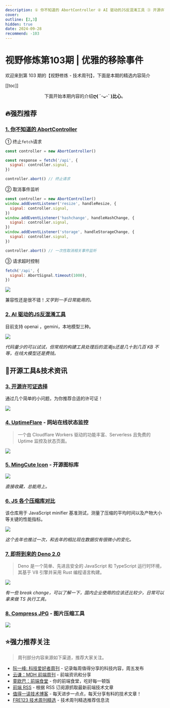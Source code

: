 ```yaml
---
description: ① 你不知道的 AbortController ② AI 驱动的JS反混淆工具 ③ 开源许可证选择 ④ UptimeFlare - 网站在线状态监控 ⑤ MingCute Icon - 开源图标库 ⑥ JS 各个压缩库对比 ⑦ 即将到来的 Deno 2.0  ⑧ Compress JPG - 图片压缩工具
cover:
outline: [2,3]
hidden: true
date: 2024-09-28
recommend: -103
---
```


# 视野修炼第103期 | 优雅的移除事件

欢迎来到第 103 期的【视野修炼 - 技术周刊】，下面是本期的精选内容简介

[[toc]]

<center>

下面开始本期内容的介绍**ღ( ´･ᴗ･` )比心**。

</center>

## 🔥强烈推荐
### [1. 你不知道的 AbortController](https://mp.weixin.qq.com/s/m9jV0gENV1GDiv1MHC5sWQ)

① 终止`fetch`请求
```js
const controller = new AbortController()

const response = fetch('/api', {
  signal: controller.signal,
})

controller.abort() // 终止请求
```

② 取消事件监听
```js
const controller = new AbortController()
window.addEventListener('resize', handleResize, {
  signal: controller.signal,
})
window.addEventListener('hashchange', handleHashChange, {
  signal: controller.signal,
})
window.addEventListener('storage', handleStorageChange, {
  signal: controller.signal,
})

controller.abort() // 一次性取消相关事件监听
```

③ 请求超时控制
```js
fetch('/api', {
  signal: AbortSignal.timeout(1000),
})
```

![](https://cdn.upyun.sugarat.top/mdImg/sugar/2fdb0546c4dd1fc0537c5a0e47e00678)

兼容性还是很不错！*又学到一手日常能用的。*

### [2. AI 驱动的JS反混淆工具](https://github.com/jehna/humanify)

目前支持 openai ，gemini，本地模型三种。

![](https://cdn.upyun.sugarat.top/mdImg/sugar/a2c9a9484712f819995dc08b4fd71fd1)

*代码量少的可以试试，但常规的构建工具处理后的混淆js还是几十到几百 KB 不等，在线大模型还是费钱。*

## 🔧开源工具&技术资讯
### [3. 开源许可证选择](https://open-source-license-chooser.toolsnav.top/zh/)

通过几个简单的小问题，为你推荐合适的许可证！

![](https://cdn.upyun.sugarat.top/mdImg/sugar/00fd0113093a32135b2ab890b3dfc115)

### [4. UptimeFlare](https://github.com/lyc8503/UptimeFlare/tree/main) - 网站在线状态监控

>一个由 Cloudflare Workers 驱动的功能丰富、Serverless 且免费的 Uptime 监控及状态页面。

![](https://cdn.upyun.sugarat.top/mdImg/sugar/3eadcf745104bc468fc7d9f04a88dc16)

### [5. MingCute Icon](https://www.mingcute.com/) - 开源图标库

![](https://cdn.upyun.sugarat.top/mdImg/sugar/e7dce37e48eb6bca4a241d6736b4c934)

*直接收藏，总能用上。*

### [6. JS 各个压缩库对比](https://github.com/privatenumber/minification-benchmarks)

该仓库用于 JavaScript minifier 基准测试，测量了压缩的平均时间以及产物大小等关键的性能指标。

![](https://cdn.upyun.sugarat.top/mdImg/sugar/49c3e69eefecd49b41e8eb03482c5ce4)

*这个去年也推过一次，和去年的相比现在数据仅有很微小的变化。*

### [7. 即将到来的 Deno 2.0](https://mp.weixin.qq.com/s/Exzty07ahfL9W5WryhmI1A) 
>Deno 是一个简单、先进且安全的 JavaScript 和 TypeScript 运行时环境，其基于 V8 引擎并采用 Rust 编程语言构建。

![](https://cdn.upyun.sugarat.top/mdImg/sugar/14d1dd39e8d820bb590ac5939d7f1899)

*有一些 break change，可以了解一下，国内企业使用的应该还比较少，日常可以拿来做 TS 执行工具。*

### [8. Compress JPG](https://compressjpg.io/zh-CN) - 图片压缩工具

![](https://cdn.upyun.sugarat.top/mdImg/sugar/c505f267c192c47e8288d5287a45f4c9)


## ⭐️强力推荐关注

> 周刊部分内容来源如下渠道，推荐大家关注。

- [阮一峰: 科技爱好者周刊](https://www.ruanyifeng.com/blog/archives.html) - 记录每周值得分享的科技内容，周五发布
- [云谦：MDH 前端周刊](https://sorrycc.com/mdh/) - 前端资讯和分享
- [童欧巴：前端食堂](https://github.com/Geekhyt/weekly) - 你的前端食堂，吃好每一顿饭
- [前端 RSS](https://fed.chanceyu.com/) - 根据 RSS 订阅源抓取最新前端技术文章
- [值得一读技术博客](https://daily-blog.chlinlearn.top/) - 每天进步一点点，每天分享有料的技术文章！
- [FRE123 技术周刊精选](https://www.fre321.com/weekly) - 技术周刊精选推荐信息流
